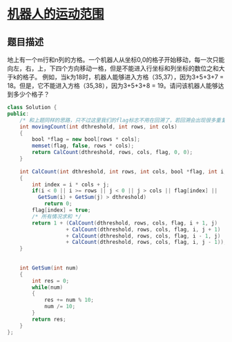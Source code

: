 # [机器人的运动范围](https://www.nowcoder.com/practice/6e5207314b5241fb83f2329e89fdecc8?tpId=13&tqId=11219&tPage=4&rp=4&ru=/ta/coding-interviews&qru=/ta/coding-interviews/question-ranking)

## 题目描述

地上有一个m行和n列的方格。一个机器人从坐标0,0的格子开始移动，每一次只能向左，右，上，下四个方向移动一格，但是不能进入行坐标和列坐标的数位之和大于k的格子。 例如，当k为18时，机器人能够进入方格（35,37），因为3+5+3+7 = 18。但是，它不能进入方格（35,38），因为3+5+3+8 = 19。请问该机器人能够达到多少个格子？



```java
class Solution {
public:
    /* 和上题同样的思路，只不过这里我们的flag标志不用在回溯了，若回溯会出现很多重复的计数 */
    int movingCount(int dthreshold, int rows, int cols)
    {
        bool *flag = new bool[rows * cols];
        memset(flag, false, rows * cols);
        return CalCount(dthreshold, rows, cols, flag, 0, 0);
    }
    
    int CalCount(int dthreshold, int rows, int cols, bool *flag, int i, int j)
    {
        int index = i * cols + j;
        if(i < 0 || i >= rows || j < 0 || j > cols || flag[index] ||
          GetSum(i) + GetSum(j) > dthreshold)
            return 0;
        flag[index] = true;
        /* 所有情况求和 */
        return 1 + (CalCount(dthreshold, rows, cols, flag, i + 1, j)
                   + CalCount(dthreshold, rows, cols, flag, i, j + 1)
                   + CalCount(dthreshold, rows, cols, flag, i - 1, j)
                   + CalCount(dthreshold, rows, cols, flag, i, j - 1));
    }
    
    
    int GetSum(int num)
    {
        int res = 0;
        while(num)
        {
            res += num % 10;
            num /= 10;
        }
        return res;
    }
};
```

